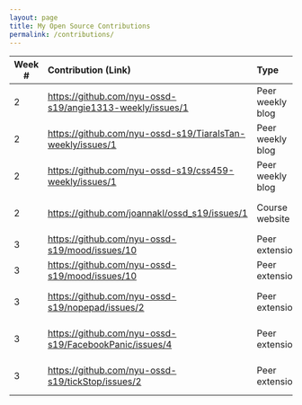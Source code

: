 ```yaml
---
layout: page
title: My Open Source Contributions
permalink: /contributions/
---
```


<!-- 
Type of the contribution should be "Wikipedia edit", "OpenStreet Map feature", "Documentation", "Course website", "Blog", 
"Browse Add-on", etc. 

The descriptioin should include a brief summary of what you did. 

Replace the first row with your contribution. 

--> 





| Week #       | Contribution (Link)  | Type  | Description | 
|---|:---|:---|:---| 
|  2   | <https://github.com/nyu-ossd-s19/angie1313-weekly/issues/1>  | Peer weekly blog    |   Filed issue to fix sentence.    |
|  2  | <https://github.com/nyu-ossd-s19/TiaraIsTan-weekly/issues/1> |  Peer weekly blog   |  Filed issue to fix a link.    |
|  2   |  <https://github.com/nyu-ossd-s19/css459-weekly/issues/1>   | Peer weekly blog    |   Filed issue to fix link.   |
|  2   |  <https://github.com/joannakl/ossd_s19/issues/1>  | Course website    |   Filed issue to fix spelling.   |
|  3   |  <https://github.com/nyu-ossd-s19/mood/issues/10> | Peer extensions   |   Filed issue to fix link.   |
|  3   |  <https://github.com/nyu-ossd-s19/mood/issues/10> | Peer extensions   |   Filed issue to fix link.   |
|  3   | <https://github.com/nyu-ossd-s19/nopepad/issues/2> | Peer extensions   |   Filed issue to update REAME.md.   |
|  3   | <https://github.com/nyu-ossd-s19/FacebookPanic/issues/4> | Peer extensions   |   Filed issue to update REAME.md.   |
|  3   | <https://github.com/nyu-ossd-s19/tickStop/issues/2> | Peer extensions   |   Filed issue to update REAME.md.   |

